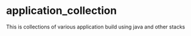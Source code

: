 # application_collection
This is collections of various application build using java and other stacks
